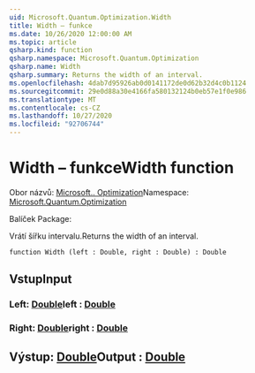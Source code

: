 ```yaml
---
uid: Microsoft.Quantum.Optimization.Width
title: Width – funkce
ms.date: 10/26/2020 12:00:00 AM
ms.topic: article
qsharp.kind: function
qsharp.namespace: Microsoft.Quantum.Optimization
qsharp.name: Width
qsharp.summary: Returns the width of an interval.
ms.openlocfilehash: 4dab7d95926ab0d0141172de0d62b32d4c0b1124
ms.sourcegitcommit: 29e0d88a30e4166fa580132124b0eb57e1f0e986
ms.translationtype: MT
ms.contentlocale: cs-CZ
ms.lasthandoff: 10/27/2020
ms.locfileid: "92706744"
---
```

# <a name="width-function"></a><span data-ttu-id="049a9-102">Width – funkce</span><span class="sxs-lookup"><span data-stu-id="049a9-102">Width function</span></span>

<span data-ttu-id="049a9-103">Obor názvů: [Microsoft.. Optimization](xref:Microsoft.Quantum.Optimization)</span><span class="sxs-lookup"><span data-stu-id="049a9-103">Namespace: [Microsoft.Quantum.Optimization](xref:Microsoft.Quantum.Optimization)</span></span>

<span data-ttu-id="049a9-104">Balíček [](https://nuget.org/packages/)</span><span class="sxs-lookup"><span data-stu-id="049a9-104">Package: [](https://nuget.org/packages/)</span></span>


<span data-ttu-id="049a9-105">Vrátí šířku intervalu.</span><span class="sxs-lookup"><span data-stu-id="049a9-105">Returns the width of an interval.</span></span>

```qsharp
function Width (left : Double, right : Double) : Double
```


## <a name="input"></a><span data-ttu-id="049a9-106">Vstup</span><span class="sxs-lookup"><span data-stu-id="049a9-106">Input</span></span>

### <a name="left--double"></a><span data-ttu-id="049a9-107">Left: [Double](xref:microsoft.quantum.lang-ref.double)</span><span class="sxs-lookup"><span data-stu-id="049a9-107">left : [Double](xref:microsoft.quantum.lang-ref.double)</span></span>




### <a name="right--double"></a><span data-ttu-id="049a9-108">Right: [Double](xref:microsoft.quantum.lang-ref.double)</span><span class="sxs-lookup"><span data-stu-id="049a9-108">right : [Double](xref:microsoft.quantum.lang-ref.double)</span></span>





## <a name="output--double"></a><span data-ttu-id="049a9-109">Výstup: [Double](xref:microsoft.quantum.lang-ref.double)</span><span class="sxs-lookup"><span data-stu-id="049a9-109">Output : [Double](xref:microsoft.quantum.lang-ref.double)</span></span>

